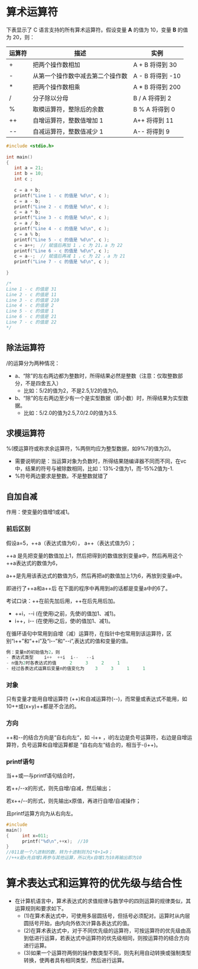 # 算术运算符

下表显示了 C 语言支持的所有算术运算符。假设变量 **A** 的值为 10，变量 **B** 的值为 20，则：

| 运算符 | 描述                             | 实例             |
| ------ | -------------------------------- | ---------------- |
| +      | 把两个操作数相加                 | A + B 将得到 30  |
| -      | 从第一个操作数中减去第二个操作数 | A - B 将得到 -10 |
| *      | 把两个操作数相乘                 | A * B 将得到 200 |
| /      | 分子除以分母                     | B / A 将得到 2   |
| %      | 取模运算符，整除后的余数         | B % A 将得到 0   |
| ++     | 自增运算符，整数值增加 1         | A++ 将得到 11    |
| --     | 自减运算符，整数值减少 1         | A-- 将得到 9     |

```c
#include <stdio.h>
 
int main()
{
   int a = 21;
   int b = 10;
   int c ;
 
   c = a + b;
   printf("Line 1 - c 的值是 %d\n", c );
   c = a - b;
   printf("Line 2 - c 的值是 %d\n", c );
   c = a * b;
   printf("Line 3 - c 的值是 %d\n", c );
   c = a / b;
   printf("Line 4 - c 的值是 %d\n", c );
   c = a % b;
   printf("Line 5 - c 的值是 %d\n", c );
   c = a++;  // 赋值后再加 1 ，c 为 21，a 为 22
   printf("Line 6 - c 的值是 %d\n", c );
   c = a--;  // 赋值后再减 1 ，c 为 22 ，a 为 21
   printf("Line 7 - c 的值是 %d\n", c );
 
}

/*
Line 1 - c 的值是 31
Line 2 - c 的值是 11
Line 3 - c 的值是 210
Line 4 - c 的值是 2
Line 5 - c 的值是 1
Line 6 - c 的值是 21
Line 7 - c 的值是 22
*/
```



## 除法运算符

/的运算分为两种情况：

- a、“除”的左右两边都为整数时，所得结果必然是整数（注意：仅取整数部分，不是四舍五入）
  - 比如：5/2的值为2，不是2.5,1/2的值为0。
- b、“除”的左右两边至少有一个是实型数据（即小数）时，所得结果为实型数据。
  - 比如：5/2.0的值为2.5,7.0/2.0的值为3.5.





## 求模运算符

%(模运算符或称求余运算符，%两侧均应为整型数据，如9%7的值为2)。

- 需要说明的是：当运算对象为负数时，所得结果随编译器不同而不同，在vc中，结果的符号与被除数相同，比如：13%-2值为1，而-15%2值为-1.
- %符号两边要求是整数。不是整数就错了





## 自加自减

作用：使变量的值增1或减1。

### 前后区别

假设a=5，++a（表达式值为6）， a++（表达式值为5）；

++a 是先把变量的数值加上1，然后把得到的数值放到变量a中，然后再用这个++a表达式的数值为6，

a++是先用该表达式的数值为5，然后再把a的数值加上1为6，再放到变量a中。 

即进行了++a和a++后 在下面的程序中再用到a的话都是变量a中的6了。

考试口诀：++在前先加后用，++在后先用后加。

- ++i，--i (在使用i之前，先使i的值加1、减1)。
- i++，i-- (在使用i之后，使i的值加1、减1)。

在循环语句中常用到自增（减）运算符，在指针中也常用到该运算符，区别“i++”和“++i”及“i--”和“--i”,表达式的值和变量的值。

```c
例：变量n的初始值为2，则
- 表达式类型    i++  ++i  i--   --i
- n值为2时各表达式的值     2     3     2     1
- 经过各表达式运算后变量n的值变化为    3     3     1     1
```



### 对象

只有变量才能用自增运算符 (++)和自减运算符(--)，而常量或表达式不能用，如10++或(x+y)++都是不合法的。

### 方向

++和--的结合方向是“自右向左“，如 -i++ ，i的左边是负号运算符，右边是自增运算符，负号运算和自增运算都是 “自右向左“结合的，相当于-(i++)。

### printf语句

当++或—与printf语句结合时，

若++/--x的形式，则先自增/自减，然后输出；

若x++/--的形式，则先输出x原值，再进行自增/自减操作；

且printf运算方向为从右向左。

```c
#include
main()
{     int x=011;
      printf("%d\n",++x);  //10
}
//011是一个八进制的数，转为十进制则为1*8+1=9；
//++x是x先自增1再参与其他运算，所以先x自增1为10再输出即为10
```







# 算术表达式和运算符的优先级与结合性

- 在计算机语言中，算术表达式的求值规律与数学中的四则运算的规律类似，其运算规则和要求如下。
  - (1)在算术表达式中，可使用多层圆括号，但括号必须配对。运算时从内层圆括号开始，由内向外依次计算各表达式的值。
  - (2)在算术表达式中，对于不同优先级的运算符，可按运算符的优先级由高到低进行运算，若表达式中运算符的优先级相同，则按运算符的结合方向进行运算。
  - (3)如果一个运算符两侧的操作数类型不同，则先利用自动转换或强制类型转换，使两者具有相同类型，然后进行运算。









